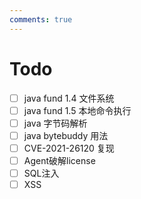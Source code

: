 ```yaml
---
comments: true
---
```

# Todo
- [ ] java fund 1.4 文件系统
- [ ] java fund 1.5 本地命令执行
- [ ] java 字节码解析
- [ ] java bytebuddy 用法
- [ ] CVE-2021-26120 复现
- [ ] Agent破解license
- [ ] SQL注入
- [ ] XSS